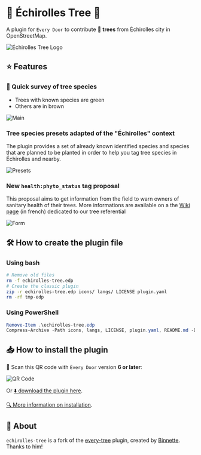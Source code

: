 # 🌳 Échirolles Tree 🌲

A plugin for `Every Door` to contribute 🌳 **trees** from Échirolles city in OpenStreetMap.

![Échirolles Tree Logo](assets/echirolles-tree-logo.png)

## ⭐ Features

### 👀 Quick survey of tree species

- Trees with known species are green
- Others are in brown

![Main](assets/echirolles-tree-main.png)

### Tree species presets adapted of the "Échirolles" context

The plugin provides a set of already known identified species and species that are planned to be planted in order to help you tag tree species in Échirolles and nearby.

![Presets](assets/echirolles-tree-species.png)

### New `health:phyto_status` tag proposal
This proposal aims to get information from the field to warn owners of sanitary health of their trees. More informations are available on a the [Wiki page](https://wiki.openstreetmap.org/wiki/Echirolles/Suivi_arbres) (in french) dedicated to our tree referential  

![Form](assets/echirolles-tree-form.png)

## 🛠️ How to create the plugin file

### Using bash

```bash
# Remove old files
rm -f echirolles-tree.edp
# Create the classic plugin
zip -r echirolles-tree.edp icons/ langs/ LICENSE plugin.yaml
rm -rf tmp-edp
```

### Using PowerShell

```powershell
Remove-Item .\echirolles-tree.edp
Compress-Archive -Path icons, langs, LICENSE, plugin.yaml, README.md -DestinationPath echirolles-tree.edp
```

## 📥 How to install the plugin

📲 Scan this QR code with `Every Door` version **6 or later**:

![QR Code](assets/qr-code.png)

Or [⬇️ download the plugin here](https://raw.githubusercontent.com/sig-echirolles/every-tree/refs/heads/main/echirolles-tree.edp).

[🔍 More information on installation](https://every-door.app/plugins/install/).

## 🌱 About

`echirolles-tree` is a fork of the [every-tree](https://github.com/Binnette/every-tree) plugin, created by [Binnette](https://github.com/Binnette/). Thanks to him!